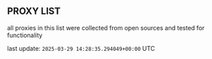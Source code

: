 ## PROXY LIST

all proxies in this list were collected from open sources and tested for functionality

last update: `2025-03-29 14:28:35.294049+00:00` UTC